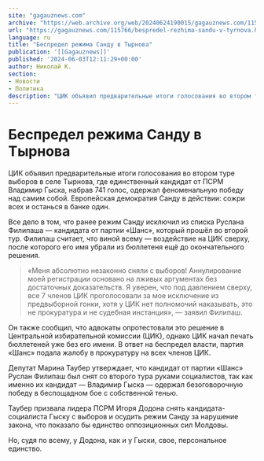 ```yaml
---
site: "gagauznews.com"
archive: "https://web.archive.org/web/20240624190015/gagauznews.com/115766/bespredel-rezhima-sandu-v-tyrnova.html"
url: "https://gagauznews.com/115766/bespredel-rezhima-sandu-v-tyrnova.html"
language: ru
title: "Беспредел режима Санду в Тырнова"
publication: '[[Gagauznews]]'
published: '2024-06-03T12:11:29+00:00'
author: Николай К.
section:
- Новости
- Политика
description: "ЦИК объявил предварительные итоги голосования во втором туре выборов в селе Тырнова, где единственный кандидат от ПСРМ Владимир Гыска, набрав 741 голос, одержал феноменальную победу над самим собой. Европейская демократия Санду в действии: сожри всех и останься в банке один. Все дело в том, что ранее режим Санду исключил из списка Руслана Филипаша — кандидата от партии «Шанс», который прошёл во второй тур. Филипаш считает, что виной всему — воздействие на ЦИК сверху, после которого его имя убрали из бюллетеня ещё до окончательного решения. «Меня абсолютно незаконно сняли с выборов! Аннулирование моей регистрации основано на лживых аргументах без достаточных доказательств. […]"
---
```


# Беспредел режима Санду в Тырнова

ЦИК объявил предварительные итоги голосования во втором туре выборов в селе Тырнова, где единственный кандидат от ПСРМ Владимир Гыска, набрав 741 голос, одержал феноменальную победу над самим собой. Европейская демократия Санду в действии: сожри всех и останься в банке один.

Все дело в том, что ранее режим Санду исключил из списка Руслана Филипаша — кандидата от партии «Шанс», который прошёл во второй тур. Филипаш считает, что виной всему — воздействие на ЦИК сверху, после которого его имя убрали из бюллетеня ещё до окончательного решения.

> «Меня абсолютно незаконно сняли с выборов! Аннулирование моей регистрации основано на лживых аргументах без достаточных доказательств. Я уверен, что под давлением сверху, все 7 членов ЦИК проголосовали за мое исключение из предвыборной гонки, хотя у ЦИК нет полномочий наказывать, это не прокуратура и не судебная инстанция», — заявил Филипаш.

Он также сообщил, что адвокаты опротестовали это решение в Центральной избирательной комиссии (ЦИК), однако ЦИК начал печать бюллетеней уже без его имени. В ответ на беспредел власти, партия «Шанс» подала жалобу в прокуратуру на всех членов ЦИК.

Депутат Марина Таубер утверждает, что кандидат от партии «Шанс» Руслан Филипаш был снят со второго тура руками социалистов, так как именно их кандидат — Владимир Гыска — одержал безоговорочную победу в беспощадном бое с собственной тенью.

Таубер призвала лидера ПСРМ Игоря Додона снять кандидата-социалиста Гыску с выборов и осудить режим Санду за нарушение закона, что показало бы единство оппозиционных сил Молдовы.

Но, судя по всему, у Додона, как и у Гыски, свое, персональное единство.
